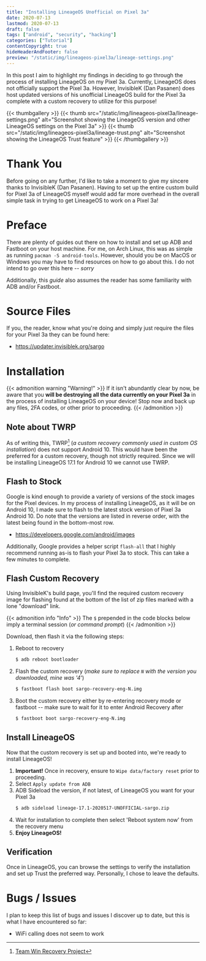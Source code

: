 ```yaml
---
title: "Installing LineageOS Unofficial on Pixel 3a"
date: 2020-07-13
lastmod: 2020-07-13
draft: false
tags: ["android", "security", "hacking"]
categories: ["Tutorial"]
contentCopyright: true
hideHeaderAndFooter: false
preview: "/static/img/lineageos-pixel3a/lineage-settings.png"
---
```

In this post I aim to highlight my findings in deciding to go through  the
process of installing LineageOS on my Pixel 3a. Currently, LineageOS does not
officially support the Pixel 3a. However, InvisibleK (Dan Pasanen) does host
updated versions of his unofficial LineageOS build for the Pixel 3a complete
with a custom recovery to utilize for this purpose!

{{< thumbgallery >}}
    {{< thumb src="/static/img/lineageos-pixel3a/lineage-settings.png"
        alt="Screenshot showing the LineageOS version and other LineageOS settings on the Pixel 3a" >}}
    {{< thumb src="/static/img/lineageos-pixel3a/lineage-trust.png"
        alt="Screenshot showing the LineageOS Trust feature" >}}
{{< /thumbgallery >}}


<!--more-->
# Thank You
Before going on any further, I'd like to take a moment to give my sincere thanks
to InvisibleK (Dan Pasanen). Having to set up the entire custom build for Pixel
3a of LineageOS myself would add far more overhead in the overall simple task in
trying to get LineageOS to work on a Pixel 3a!

# Preface
There are plenty of guides out there on how to install and set up ADB and
Fastboot on your host machine. For me, on Arch Linux, this was as simple as
running `pacman -S android-tools`. However, should you be on MacOS or Windows
you may have to find resources on how to go about this. I do not intend to go
over this here -- _sorry_

Additionally, this _guide_ also assumes the reader has some familiarity with ADB
and/or Fastboot.

# Source Files
If you, the reader, know what you're doing and simply just require the files
for your Pixel 3a they can be found here:
- https://updater.invisiblek.org/sargo

# Installation
{{< admonition warning "Warning!" >}}
If it isn't abundantly clear by now, be aware that you **will be destroying all
the data currently on your Pixel 3a** in the process of installing LineageOS on
your device! Stop now and back up any files, 2FA codes, or other prior to
proceeding.
{{< /admonition >}}

## Note about TWRP
As of writing this, TWRP[^1] (_a custom recovery commonly used in custom OS
installation_) does not support Android 10. This would have been the preferred
for a custom recovery, though not strictly required. Since we will be installing
LineageOS 17.1 for Android 10 we cannot use TWRP.

## Flash to Stock
Google is kind enough to provide a variety of versions of the stock images for
the Pixel devices. In my process of installing LineageOS, as it will be on
Android 10, I made sure to flash to the latest stock version of Pixel 3a Android
10. Do note that the versions are listed in reverse order, with the latest being
found in the bottom-most row.
- https://developers.google.com/android/images

Additionally, Google provides a helper script `flash-all` that I highly
recommend running as-is to flash your Pixel 3a to stock. This can take a few
minutes to complete.

## Flash Custom Recovery
Using InvisibleK's build page, you'll find the required custom recovery image
for flashing found at the bottom of the list of zip files marked with a lone
"download" link.

{{< admonition info "Info" >}}
The `$` prepended in the code blocks below imply a terminal session (_or
command prompt_)
{{< /admonition >}}

Download, then flash it via the following steps:
1. Reboot to recovery
   ```bash
   $ adb reboot bootloader
   ```
1. Flash the custom recovery (_make sure to replace `N` with the version you
   downloaded, mine was '4'_)
   ```bash
   $ fastboot flash boot sargo-recovery-eng-N.img
   ```
1. Boot the custom recovery either by re-entering recovery mode or fastboot --
   make sure to wait for it to enter Android Recovery after
   ```bash
   $ fastboot boot sargo-recovery-eng-N.img
   ```

## Install LineageOS
Now that the custom recovery is set up and booted into, we're ready to install LineageOS!
1. **Important!** Once in recovery, ensure to `Wipe data/factory reset` prior to
   proceeding.
1. Select `Apply update from ADB`
1. ADB Sideload the version, if not latest, of LineageOS you want for your Pixel
   3a
   ```bash
   $ adb sideload lineage-17.1-2020517-UNOFFICIAL-sargo.zip
   ```
1. Wait for installation to complete then select 'Reboot system now' from the
   recovery menu
1. **Enjoy LineageOS!**

## Verification
Once in LineageOS, you can browse the settings to verify the installation and
set up Trust the preferred way. Personally, I chose to leave the defaults.

# Bugs / Issues
I plan to keep this list of bugs and issues I discover up to date, but this is
what I have encountered so far:
- WiFi calling does not seem to work

[^1]: [Team Win Recovery Project](https://twrp.me/)
